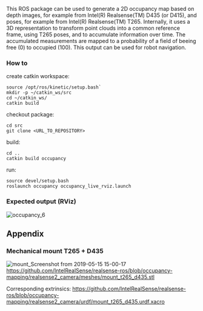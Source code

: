 This ROS package can be used to generate a 2D occupancy map based on depth images, for example from Intel(R) Realsense(TM) D435 (or D415), and poses, for example from Intel(R) Realsense(TM) T265.
Internally, it uses a 3D representation to transform point clouds into a common reference frame, using T265 poses, and to accumulate information over time.
The accumulated measurements are mapped to a probability of a field of beeing free (0) to occupied (100).
This output can be used for robot navigation.

### How to
create catkin workspace:
```
source /opt/ros/kinetic/setup.bash`
mkdir -p ~/catkin_ws/src
cd ~/catkin_ws/
catkin build
```

checkout package:
```
cd src
git clone <URL_TO_REPOSITORY>
```

build:
```
cd ..
catkin build occupancy
```

run:
```
source devel/setup.bash
roslaunch occupancy occupancy_live_rviz.launch
```

### Expected output (RViz)
![occupancy_6](https://user-images.githubusercontent.com/28366639/57812351-a5280400-7721-11e9-908e-ac2639b0c8d6.gif)

## Appendix
### Mechanical mount T265 + D435
![mount_Screenshot from 2019-05-15 15-00-17](https://user-images.githubusercontent.com/28366639/57812608-66467e00-7722-11e9-903e-19ecd0a9f2b6.png)
https://github.com/IntelRealSense/realsense-ros/blob/occupancy-mapping/realsense2_camera/meshes/mount_t265_d435.stl

Corresponding extrinsics: https://github.com/IntelRealSense/realsense-ros/blob/occupancy-mapping/realsense2_camera/urdf/mount_t265_d435.urdf.xacro
